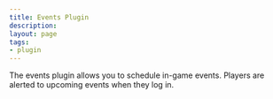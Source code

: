 ```yaml
---
title: Events Plugin
description:
layout: page
tags: 
- plugin
---
```


The events plugin allows you to schedule in-game events.  Players are alerted to upcoming events when they log in.